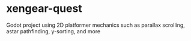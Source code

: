 # xengear-quest
Godot project using 2D platformer mechanics such as parallax scrolling, astar pathfinding, y-sorting, and more

